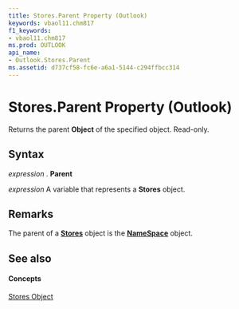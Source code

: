 ```yaml
---
title: Stores.Parent Property (Outlook)
keywords: vbaol11.chm817
f1_keywords:
- vbaol11.chm817
ms.prod: OUTLOOK
api_name:
- Outlook.Stores.Parent
ms.assetid: d737cf58-fc6e-a6a1-5144-c294ffbcc314
---
```



# Stores.Parent Property (Outlook)

Returns the parent  **Object** of the specified object. Read-only.


## Syntax

 _expression_ . **Parent**

 _expression_ A variable that represents a **Stores** object.


## Remarks

The parent of a  **[Stores](stores-object-outlook.md)** object is the **[NameSpace](namespace-object-outlook.md)** object.


## See also


#### Concepts


[Stores Object](stores-object-outlook.md)

